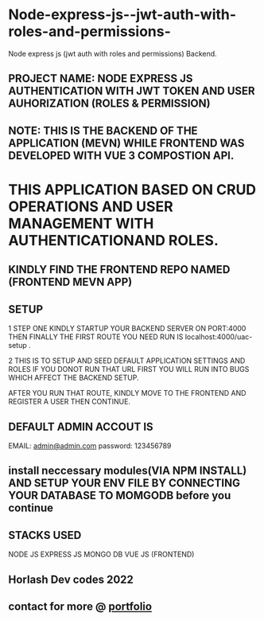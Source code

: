 # Node-express-js--jwt-auth-with-roles-and-permissions-
Node express js (jwt auth with roles and permissions) Backend.
## PROJECT NAME: NODE EXPRESS JS AUTHENTICATION WITH JWT TOKEN AND USER AUHORIZATION (ROLES & PERMISSION)

## NOTE: THIS IS THE BACKEND OF THE APPLICATION (MEVN) WHILE FRONTEND WAS DEVELOPED WITH VUE 3 COMPOSTION API.

# THIS APPLICATION BASED ON CRUD OPERATIONS AND USER MANAGEMENT WITH AUTHENTICATIONAND ROLES.

## KINDLY FIND THE FRONTEND REPO NAMED (FRONTEND MEVN APP)

## SETUP

1 STEP ONE KINDLY STARTUP YOUR BACKEND SERVER ON PORT:4000 THEN FINALLY THE FIRST ROUTE YOU NEED RUN IS localhost:4000/uac-setup .

2 THIS IS TO SETUP AND SEED DEFAULT APPLICATION SETTINGS AND ROLES 
IF YOU DONOT RUN THAT URL FIRST YOU WILL RUN INTO BUGS WHICH AFFECT THE BACKEND SETUP.

AFTER YOU RUN THAT ROUTE, KINDLY MOVE TO THE FRONTEND AND REGISTER A USER THEN CONTINUE.

## DEFAULT ADMIN ACCOUT IS 
EMAIL: admin@admin.com
password: 123456789

## install neccessary modules(VIA NPM INSTALL) AND SETUP YOUR ENV FILE BY CONNECTING YOUR DATABASE TO MOMGODB before you continue

## STACKS USED
NODE JS
EXPRESS JS
MONGO DB
VUE JS (FRONTEND)

## Horlash Dev codes 2022
## contact for more @ [portfolio](https://linktr.ee/abdulqawiyyi)
